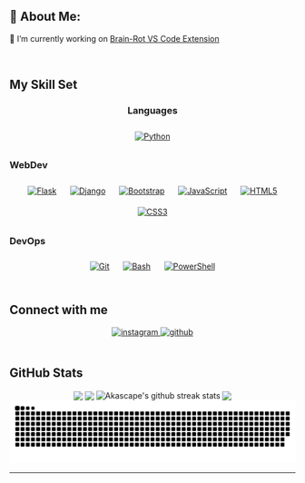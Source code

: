 
## 💫 About Me:

🔭 I’m currently working on <a href="https://github.com/Ashen-Dulmina/Brain-Rot-VScode-Extention/">Brain-Rot VS Code Extension</a>


<br/>  


## My Skill Set  


<center>

<h3>Languages </h3>
<div align="center">  
<a href="https://www.python.org/" target="_blank"><img style="margin: 10px" src="https://profilinator.rishav.dev/skills-assets/python-original.svg" alt="Python" height="50" align='center' /></a>  


</div>

</center>

### WebDev  
<div align="center">  
<a href="https://flask.palletsprojects.com/" target="_blank"><img style="margin: 10px" src="https://profilinator.rishav.dev/skills-assets/flask.png" alt="Flask" height="50" /></a>  
<a href="https://www.djangoproject.com/" target="_blank"><img style="margin: 10px" src="https://profilinator.rishav.dev/skills-assets/django-original.svg" alt="Django" height="50" /></a>  
<a href="https://getbootstrap.com/docs/3.4/javascript/" target="_blank"><img style="margin: 10px" src="https://profilinator.rishav.dev/skills-assets/bootstrap-plain.svg" alt="Bootstrap" height="50" /></a>  
<a href="https://www.javascript.com/" target="_blank"><img style="margin: 10px" src="https://profilinator.rishav.dev/skills-assets/javascript-original.svg" alt="JavaScript" height="50" /></a>  
<a href="https://en.wikipedia.org/wiki/HTML5" target="_blank"><img style="margin: 10px" src="https://profilinator.rishav.dev/skills-assets/html5-original-wordmark.svg" alt="HTML5" height="50" /></a>  
<a href="https://www.w3schools.com/css/" target="_blank"><img style="margin: 10px" src="https://profilinator.rishav.dev/skills-assets/css3-original-wordmark.svg" alt="CSS3" height="50" /></a>  

</div>



### DevOps  
<div align="center">  
<a href="https://github.com/" target="_blank"><img style="margin: 10px" src="https://profilinator.rishav.dev/skills-assets/git-scm-icon.svg" alt="Git" height="50" /></a>  
<a href="https://www.gnu.org/software/bash/" target="_blank"><img style="margin: 10px" src="https://profilinator.rishav.dev/skills-assets/gnu_bash-icon.svg" alt="Bash" height="50" /></a>  
<a href="https://docs.microsoft.com/en-us/powershell/" target="_blank"><img style="margin: 10px" src="https://profilinator.rishav.dev/skills-assets/powershell.png" alt="PowerShell" height="50" /></a>  
</div>

<br/>  


## Connect with me  
<div align="center">
<a href="https://instagram.com/oshandilmina" target="_blank">
<img src=https://img.shields.io/badge/instagram-%23000000.svg?&style=for-the-badge&logo=instagram&logoColor=white alt=instagram style="margin-bottom: 5px;" />
</a>
<a href="https://github.com/Oshan-Dilmina" target="_blank">
<img src=https://img.shields.io/badge/github-%2324292e.svg?&style=for-the-badge&logo=github&logoColor=white alt=github style="margin-bottom: 5px;" />
</a>  
</div>  

<br/>

## GitHub Stats
<p align="center">
<img align="center" width="400" src="https://github-readme-stats.vercel.app/api?username=Oshan-Dilmina&show_icons=true&theme=transparent&hide_border=true"> 
<img align="center" width="400" src='https://github-readme-stats.vercel.app/api/top-langs/?username=Oshan-Dilmina&theme=transparent&hide_border=true&layout=compact'>

<img align="center" width="800" height="200" src="https://github-readme-streak-stats.herokuapp.com/?user=Oshan-Dilmina&theme=transparent&hide_border=true&date_format=M%20j%5B%2C%20Y%5D" alt="Akascape's github streak stats"> 
<img align="center" width="800" src="https://github-profile-summary-cards.vercel.app/api/cards/profile-details?username=Oshan-Dilmina&theme=transparent&show_icons=true&bg_color=0111111&hide_border=true"> 
<img src="snek.svg">

</p>


---

